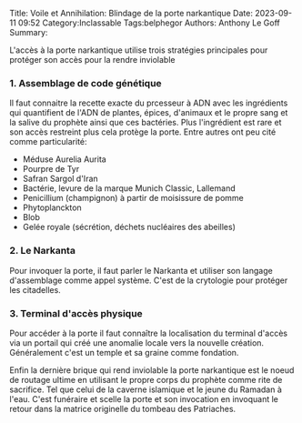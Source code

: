 Title: Voile et Annihilation: Blindage de la porte narkantique
Date: 2023-09-11 09:52
Category:Inclassable
Tags:belphegor
Authors: Anthony Le Goff
Summary:

L'accès à la porte narkantique utilise trois stratégies principales pour protéger son accès pour la rendre inviolable

### 1. Assemblage de code génétique

Il faut connaitre la recette exacte du prcesseur à ADN avec les ingrédients qui quantifient de l'ADN de plantes, épices, d'animaux et le propre sang et la salive du prophète ainsi que ces bactéries. Plus l'ingrédient est rare et son accès restreint plus cela protège la porte. Entre autres ont peu cité comme particularité:

* Méduse Aurelia Aurita
* Pourpre de Tyr
* Safran Sargol d'Iran
* Bactérie, levure de la marque Munich Classic, Lallemand
* Penicillium (champignon) à partir de moisissure de pomme
* Phytoplanckton
* Blob
* Gelée royale (sécrétion, déchets nucléaires des abeilles)

### 2. Le Narkanta

Pour invoquer la porte, il faut parler le Narkanta et utiliser son langage d'assemblage comme appel système. C'est de la crytologie pour protéger les citadelles.

### 3. Terminal d'accès physique

Pour accéder à la porte il faut connaître la localisation du terminal d'accès via un portail qui créé une anomalie locale vers la nouvelle création. Généralement c'est un temple et sa graine comme fondation. 

Enfin la dernière brique qui rend inviolable la porte narkantique est le noeud de routage ultime en utilisant le propre corps du prophète comme rite de sacrifice. Tel que celui de la caverne islamique et le jeune du Ramadan à l'eau. C'est funéraire et scelle la porte et son invocation en invoquant le retour dans la matrice originelle du tombeau des Patriaches. 
